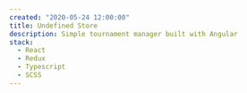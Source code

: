 ```yaml
---
created: "2020-05-24 12:00:00"
title: Undefined Store
description: Simple tournament manager built with Angular
stack:
  - React
  - Redux
  - Typescript
  - SCSS
---
```

